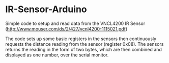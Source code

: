 # IR-Sensor-Arduino

Simple code to setup and read data from the VNCL4200 IR Sensor (http://www.mouser.com/ds/2/427/vcnl4200-1115021.pdf)

The code sets up some basic registers in the sensors then continuously requests the distance reading from the sensor (register 0x08). The sensors returns the reading in the form of two bytes, which are then combined and displayed as one number, over the serial monitor.

